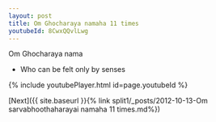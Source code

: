 ```yaml
---
layout: post
title: Om Ghocharaya namaha 11 times
youtubeId: 8CwxQQvlLwg
---
```

 
 
Om Ghocharaya nama 
 
 -  Who can be felt only by senses 
 
  
 
  
 
 
 
 
 
 


{% include youtubePlayer.html id=page.youtubeId %}
 
[Next]({{ site.baseurl }}{% link  split1/_posts/2012-10-13-Om sarvabhoothaharayai namaha 11 times.md%})
 

